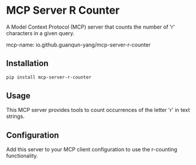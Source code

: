 # MCP Server R Counter

A Model Context Protocol (MCP) server that counts the number of 'r' characters in a given query.

mcp-name: io.github.guanqun-yang/mcp-server-r-counter

## Installation

```bash
pip install mcp-server-r-counter
```

## Usage

This MCP server provides tools to count occurrences of the letter 'r' in text strings.

## Configuration

Add this server to your MCP client configuration to use the r-counting functionality.